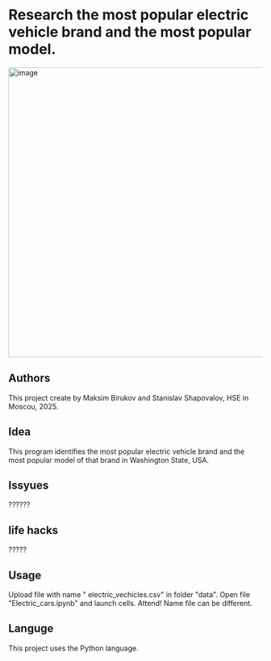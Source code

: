 # Research the most popular electric vehicle brand and the most popular model.
<img width="860" height="573" alt="image" src="https://github.com/user-attachments/assets/84bc5d35-69bc-4f0e-929a-f6f5e3e85653" />

## Authors
This project create by Maksim Birukov and Stanislav Shapovalov, HSE in Moscou, 2025. 
## Idea
This program identifies the most popular electric vehicle brand and the most popular model of that brand in Washington State, USA.
## Issyues
??????
## life hacks
?????
## Usage
Upload file with name " electric_vechicles.csv" in folder "data". Open file "Electric_cars.ipynb" and launch cells. Attend! Name file can be different.
## Languge 
This project uses the Python language.
